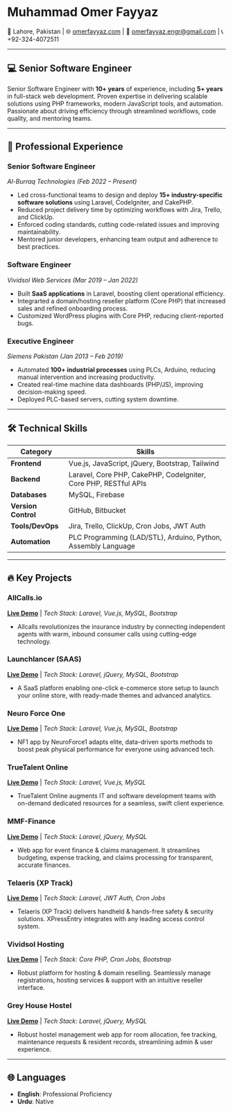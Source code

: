 # Muhammad Omer Fayyaz  
📍 Lahore, Pakistan | 🌐 [omerfayyaz.com](https://omerfayyaz.com/) | 📧 omerfayyaz.engr@gmail.com | 📞 +92-324-4072511  

---

## 💻 Senior Software Engineer  
Senior Software Engineer with **10+ years** of experience, including **5+ years** in full-stack web development. Proven expertise in delivering scalable solutions using PHP frameworks, modern JavaScript tools, and automation. Passionate about driving efficiency through streamlined workflows, code quality, and mentoring teams.  

---

## 💼 Professional Experience  

### **Senior Software Engineer**  
*Al-Burraq Technologies* *(Feb 2022 – Present)*  
- Led cross-functional teams to design and deploy **15+ industry-specific software solutions** using Laravel, CodeIgniter, and CakePHP.  
- Reduced project delivery time by optimizing workflows with Jira, Trello, and ClickUp.  
- Enforced coding standards, cutting code-related issues and improving maintainability.  
- Mentored junior developers, enhancing team output and adherence to best practices.  

### **Software Engineer**  
*Vividsol Web Services* *(Mar 2019 – Jan 2022)*  
- Built **SaaS applications** in Laravel, boosting client operational efficiency.  
- Integrarted a domain/hosting reseller platform (Core PHP) that increased sales and refined onboarding process.  
- Customized WordPress plugins with Core PHP, reducing client-reported bugs.  

### **Executive Engineer**  
*Siemens Pakistan* *(Jan 2013 – Feb 2019)*  
- Automated **100+ industrial processes** using PLCs, Arduino, reducing manual intervention and increasing productivity.  
- Created real-time machine data dashboards (PHP/JS), improving decision-making speed.  
- Deployed PLC-based servers, cutting system downtime.  

---

## 🛠️ Technical Skills  
| **Category**       | **Skills**                                                                 |  
|---------------------|---------------------------------------------------------------------------|  
| **Frontend**        | Vue.js, JavaScript, jQuery, Bootstrap, Tailwind                         |  
| **Backend**         | Laravel, Core PHP, CakePHP, CodeIgniter, Core PHP, RESTful APIs                    |  
| **Databases**       | MySQL, Firebase                                                          |    
| **Version Control**    | GitHub, Bitbucket                      |  
| **Tools/DevOps**    | Jira, Trello, ClickUp, Cron Jobs, JWT Auth                      |  
| **Automation**      | PLC Programming (LAD/STL), Arduino, Python, Assembly Language           |  

---

## 🔥 Key Projects  

### **AllCalls.io**  
**[Live Demo](https://allcalls.io/)** | *Tech Stack: Laravel, Vue.js, MySQL, Bootstrap*  
- Allcalls revolutionizes the insurance industry by connecting independent agents with warm, inbound consumer calls using cutting-edge technology.  

### **Launchlancer (SAAS)**  
**[Live Demo](https://launchlancer.com/)** | *Tech Stack: Laravel, jQuery, MySQL, Bootstrap*  
- A SaaS platform enabling one-click e-commerce store setup to launch your online store, with ready-made themes and advanced analytics.  

### **Neuro Force One**  
**[Live Demo](https://nf1.app/)** | *Tech Stack: Laravel, Vue.js, MySQL, Bootstrap*  
- NF1 app by NeuroForce1 adapts elite, data-driven sports methods to boost peak physical performance for everyone using advanced tech.  

### **TrueTalent Online**  
**[Live Demo](https://truetalent.online/)** | *Tech Stack: Laravel, Vue.js, MySQL*  
- TrueTalent Online augments IT and software development teams with on-demand dedicated resources for a seamless, swift client experience.  

### **MMF-Finance**  
**[Live Demo](https://mmf-finance.idfusion.com/)** | *Tech Stack: Laravel, jQuery, MySQL*  
- Web app for event finance & claims management. It streamlines budgeting, expense tracking, and claims processing for transparent, accurate finances.  

### **Telaeris (XP Track)**  
**[Live Demo](https://telaeris.com/)** | *Tech Stack: Laravel, JWT Auth, Cron Jobs*  
- Telaeris (XP Track) delivers handheld & hands-free safety & security solutions. XPressEntry integrates with any leading access control system.  

### **Vividsol Hosting**  
**[Live Demo](https://vividsol.com/)** | *Tech Stack: Core PHP, Cron Jobs, Bootstrap*  
- Robust platform for hosting & domain reselling. Seamlessly manage registrations, hosting services & support with an intuitive reseller interface.  

### **Grey House Hostel**  
**[Live Demo](https://greyhouse.pk/)** | *Tech Stack: Laravel, jQuery, MySQL*  
- Robust hostel management web app for room allocation, fee tracking, maintenance requests & resident records, streamlining admin & user experience.  

---

## 🌐 Languages  
- **English**: Professional Proficiency  
- **Urdu**: Native  
